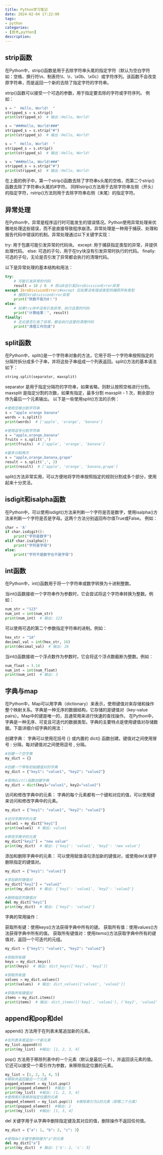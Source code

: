 ```yaml
---
title: Python学习笔记
date: 2024-02-04 17:22:00
tags:
- python
categories:
- [技术,python]
description: 
---
```


## strip函数

在Python中，strip()函数是用于去除字符串头尾的指定字符（默认为空白字符如：空格、换行符\n、制表符\t、\r、\x0b、\x0c）或字符序列。该函数不会改变原字符串，而是返回一个新的去除了指定字符的字符串。

strip()函数可以接受一个可选的参数，用于指定要去除的字符或字符序列。
例如：
```python
s = "  Hello, World!  "
stripped_s = s.strip()
print(stripped_s)  # 输出：Hello, World!

s = "###Hello, World!###"
stripped_s = s.strip("#")
print(stripped_s)  # 输出：Hello, World!

s = "  Hello, World!  "
stripped_s = s.strip()
print(stripped_s)  # 输出：Hello, World!

s = "###Hello, World!###"
stripped_s = s.strip("#")
print(stripped_s)  # 输出：Hello, World!
```
在上面的例子中，第一个strip()函数去除了字符串s头尾的空格，而第二个strip()函数去除了字符串s头尾的#字符。
同样lstrip()方法用于去除字符串左侧（开头）的指定字符，rstrip()方法则用于去除字符串右侧（末尾）的指定字符。

## 异常处理

在Python中，异常是程序运行时可能发生的错误情况。Python使用异常处理来优雅地处理这些错误，而不是直接导致程序崩溃。异常处理是一种用于捕获、处理和报告代码中错误的机制。异常处理通过以下关键字实现：

try: 用于包裹可能引发异常的代码块。
except: 用于捕获指定类型的异常，并提供处理代码。
else: 可选的子句，用于在try块没有引发异常时执行的代码。
finally: 可选的子句，无论是否引发了异常都会执行的清理代码。

以下是异常处理的基本结构和用法：
```python
try:
    # 可能引发异常的代码
    result = 10 / 0  # 除以0会引发ZeroDivisionError异常
except ZeroDivisionError:#except 后如果没有错误类型则捕获所有类型
    # 捕获ZeroDivisionError异常
    print("除数不能为0！")
else:
    # 如果try块中没有引发异常，执行这里的代码
    print("计算结果：", result)
finally:
    # 无论是否引发了异常，都会执行这里的清理代码
    print("清理工作完成")
```

## split函数

在Python中，split()是一个字符串对象的方法，它用于将一个字符串按照指定的分隔符拆分成多个子串，并将这些子串组成一个列表返回。split()方法的基本语法如下：

```python
string.split(separator, maxsplit)
```
separator 是用于指定分隔符的字符串，如果省略，则默认按照空格进行分割。
maxsplit 是指定分割的次数，如果有指定，最多分割 maxsplit - 1 次，剩余部分作为最后一个元素输出。
以下是一些使用split()方法的示例：
```python
#使用空格分割字符串
s = "apple orange banana"
words = s.split()
print(words)  # ['apple', 'orange', 'banana']

#使用逗号分割字符串
s = "apple,orange,banana"
fruits = s.split(',')
print(fruits)  # ['apple', 'orange', 'banana']

#最多分割两次
s = "apple,orange,banana,grape"
result = s.split(',', 2)
print(result)  # ['apple', 'orange', 'banana,grape']
```
split()方法非常实用，可以方便地将字符串按照指定的规则分割成多个部分，使用起来十分灵活。

## isdigit和isalpha函数

在Python中，可以使用isdigit()方法来判断一个字符是否是数字，使用isalpha()方法来判断一个字符是否是字母。这两个方法分别返回布尔值True或False。
例如：
```python
char = 'A'
if char.isdigit():
    print("字符是数字")
elif char.isalpha():
    print("字符是字母")
else:
    print("字符不是数字也不是字母")
```
## int函数

在Python中，int()函数用于将一个字符串或数字转换为十进制整数。

当int()函数接收一个字符串作为参数时，它会尝试将这个字符串转换为整数。例如：
```python
num_str = "123"
num_int = int(num_str)
print(num_int)  # 输出: 123
```
可以使用可选的第二个参数指定字符串的进制。例如：
```python
hex_str = "1A"
decimal_val = int(hex_str, 16)
print(decimal_val)  # 输出: 26
```
当int()函数接收一个浮点数作为参数时，它会将这个浮点数截断为整数。例如：
```python
num_float = 3.14
num_int = int(num_float)
print(num_int)  # 输出: 3
```
## 字典与map

在Python中，Map可以用字典（dictionary）来表示，使用键值对来存储和操作整个映射关系。字典是一种无序的数据结构，它存储的是键值对（key-value pairs）。Map中的键是唯一的，且通常用来进行快速的查找操作。
在Python中，字典是一种无序、可变且可迭代的数据类型。字典的主要特点是使用键值对存储数据。下面详细介绍字典的用法：

创建字典：
字典可以使用花括号 {} 或内置的 dict() 函数创建。键值对之间使用冒号 : 分隔，每对键值对之间使用逗号 , 分隔。
```python
#创建一个空字典
my_dict = {}

#创建一个带有初始键值对的字典
my_dict = {"key1": "value1", "key2": "value2"}

#使用dict()函数创建字典
my_dict = dict(key1="value1", key2="value2")
```

访问和修改字典中的元素：
字典的每个元素都有一个键和对应的值，可以使用键来访问和修改字典中的元素。
```python
my_dict = {"key1": "value1", "key2": "value2"}

#访问字典中的元素
value1 = my_dict["key1"]
print(value1)  # 输出: value1

#修改字典中的元素
my_dict["key2"] = "new value"
print(my_dict)  # 输出: {'key1': 'value1', 'key2': 'new value'}
```

添加和删除字典中的元素：
可以使用赋值语句添加新的键值对，或使用del关键字删除指定的键值对。
```python
my_dict = {"key1": "value1"}

#添加新的键值对
my_dict["key2"] = "value2"
print(my_dict)  # 输出: {'key1': 'value1', 'key2': 'value2'}

#删除指定的键值对
del my_dict["key1"]
print(my_dict)  # 输出: {'key2': 'value2'}
```
字典的常用操作：

获取所有键：使用keys()方法获得字典中所有的键。
获取所有值：使用values()方法获得字典中所有的值。
获取所有键值对：使用items()方法获取字典中所有的键值对，返回一个可迭代的元组。
```python
my_dict = {"key1": "value1", "key2": "value2"}

#获取所有键
keys = my_dict.keys()
print(keys)  # 输出: dict_keys(['key1', 'key2'])

#获取所有值
values = my_dict.values()
print(values)  # 输出: dict_values(['value1', 'value2'])

#获取所有键值对
items = my_dict.items()
print(items)  # 输出: dict_items([('key1', 'value1'), ('key2', 'value2')])
```
## append和pop和del

append() 方法用于在列表末尾追加新的元素。
```python
#在列表末尾追加一个新元素
my_list.append(4)
print(my_list)  #输出: [1, 2, 3, 4]
```
pop() 方法用于移除列表中的一个元素（默认是最后一个），并返回该元素的值。它还可以接受一个索引作为参数，来移除指定位置的元素。
```python
my_list = [1, 2, 3, 4, 5]
#移除并返回最后一个元素
popped_element = my_list.pop()
print(popped_element)  #输出: 5
print(my_list)  #输出: [1, 2, 3, 4]
#使用索引来移除指定位置的元素
popped_element = my_list.pop(1)  #移除索引为1的元素（即第二个元素）
print(popped_element)  #输出: 2
print(my_list)  #输出: [1, 3, 4]
```
del 关键字用于从字典中删除指定键及其对应的值，删除操作不返回任何值。
```python
my_dict = {"a": 1, "b": 2, "c": 3}

#使用del关键字删除键为"a"的元素
del my_dict["a"]
print(my_dict)  # 输出: {'b': 2, 'c': 3}
```
